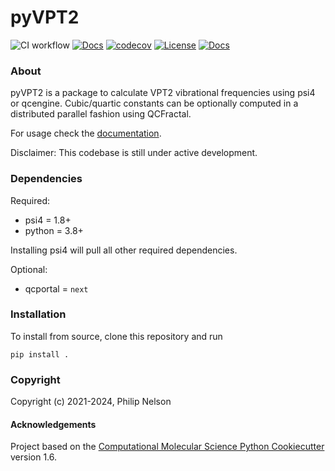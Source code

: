 pyVPT2
==============================
[//]: # (Badges)
![CI workflow](https://github.com/philipmnel/pyvpt2/actions/workflows/CI.yaml/badge.svg)
[![Docs](https://img.shields.io/github/actions/workflow/status/philipmnel/pyvpt2/CI.yaml?label=docs&logo=readthedocs&logoColor=white)](https://philipmnel.github.io/pyvpt2/)
[![codecov](https://codecov.io/gh/philipmnel/pyvpt2/branch/main/graph/badge.svg?token=goQRxdntmS)](https://codecov.io/gh/philipmnel/pyvpt2)
[![License](https://img.shields.io/badge/License-BSD_3--Clause-blue.svg)](https://github.com/philipmnel/pyvpt2/blob/main/LICENSE)
[![Docs](https://img.shields.io/badge/Documentation-red)](https://philipmnel.github.io/pyvpt2/)

### About
pyVPT2 is a package to calculate VPT2 vibrational frequencies using psi4 or qcengine. Cubic/quartic constants can be optionally computed in a distributed parallel fashion using QCFractal.

For usage check the [documentation](https://philipmnel.github.io/pyvpt2/).

Disclaimer: This codebase is still under active development.

### Dependencies
Required:
- psi4 = 1.8+
- python = 3.8+

Installing psi4 will pull all other required dependencies.

Optional:
- qcportal = `next`

### Installation
To install from source, clone this repository and run
```
pip install .
```

### Copyright

Copyright (c) 2021-2024, Philip Nelson


#### Acknowledgements

Project based on the
[Computational Molecular Science Python Cookiecutter](https://github.com/molssi/cookiecutter-cms) version 1.6.
